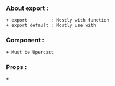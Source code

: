 ### About export :
    + export         : Mostly with function 
    + export default : Mostly use with 

### Component :
    + Must be Upercast 

### Props :
    + 

 